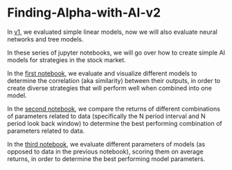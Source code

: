 # Finding-Alpha-with-AI-v2

In [v1], we evaluated simple linear models, now we will also evaluate neural networks and tree models.

In these series of jupyter notebooks, we will go over how to create simple AI models for strategies in the stock market. 

In the [first notebook], we evaluate and visualize different models to determine the correlation (aka similarity) between their outputs, in order to create diverse strategies that will perform well when combined into one model.

In the [second notebook], we compare the returns of different combinations of parameters related to data (specifically the N period interval and N period look back window) to determine the best performing combination of parameters related to data.

In the [third notebook], we evaluate different parameters of models (as opposed to data in the previous notebook), scoring them on average returns, in order to determine the best performing model parameters.

[v1]: https://github.com/replacementAI/Finding-Alpha-with-AI
[first notebook]: https://github.com/replacementAI/Finding-Alpha-with-AI/blob/main/Code/Step_1_Evaluating_Different_Models.ipynb
[second notebook]: https://github.com/replacementAI/Finding-Alpha-with-AI/blob/main/Code/Step_2_Finding_Optimal_Interval_and_Lookback.ipynb
[third notebook]: https://github.com/replacementAI/Finding-Alpha-with-AI/blob/main/Code/Step_3_Optimizing_Model_Parameters.ipynb
